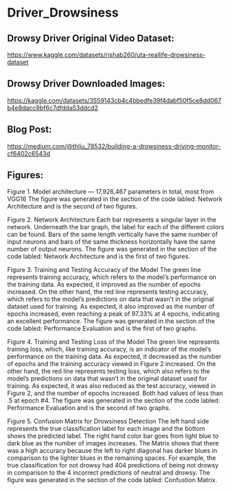 # Driver_Drowsiness


## Drowsy Driver Original Video Dataset:
  https://www.kaggle.com/datasets/rishab260/uta-reallife-drowsiness-dataset

## Drowsy Driver Downloaded Images:
  https://kaggle.com/datasets/3559143cb4c4bbedfe39f4dabf50f5ce8dd067b4e8dacc8bf6c7dfdda53ddcd2

## Blog Post:
 https://medium.com/@thliu_78532/building-a-drowsiness-driving-monitor-cf6402c6543d


## Figures:

Figure 1. Model architecture — 17,926,467 parameters in total, most from VGG16 The figure was generated in the section of the code labled: Network Architecture and is the second of two figures.


Figure 2. Network Architecture
Each bar represents a singular layer in the network. Underneath the bar graph, the label for each of the different colors can be found. Bars of the same length vertically have the same number of input neurons and bars of the same thickness horizontally have the same number of output neurons. The figure was generated in the section of the code labled: Network Architecture and is the first of two figures.

Figure 3. Training and Testing Accuracy of the Model
The green line represents training accuracy, which refers to the model’s performance on the training data. As expected, it improved as the number of epochs increased. On the other hand, the red line represents testing accuracy, which refers to the model’s predictions on data that wasn’t in the original dataset used for training. As expected, it also improved as the number of epochs increased, even reaching a peak of 97.33% at 4 epochs, indicating an excellent performance. The figure was generated in the section of the code labled: Performance Evaluation and is the first of two graphs.

Figure 4. Training and Testing Loss of the Model
The green line represents training loss, which, like training accuracy, is an indicator of the model’s performance on the training data. As expected, it decreased as the number of epochs and the training accuracy viewed in Figure 2 increased. On the other hand, the red line represents testing loss, which also refers to the model’s predictions on data that wasn’t in the original dataset used for training. As expected, it was also reduced as the test accuracy, viewed in Figure 2, and the number of epochs increased. Both had values of less than .5 at epoch #4. The figure was generated in the section of the code labled: Performance Evaluation and is the second of two graphs.

Figure 5. Confusion Matrix for Drowsiness Detection
The left hand side represents the true classification label for each image and the bottom shows the predicted label. The right hand color bar goes from light blue to dark blue as the number of images increases. The Matrix shows that there was a high accuracy because the left to right diagonal has darker blues in comparison to the lighter blues in the remaining spaces. For example, the true classification for not drowsy had 404 predictions of being not drowsy in comparison to the 4 incorrect predictions of neutral and drowsy. The figure was generated in the section of the code labled: Confustion Matrix.




